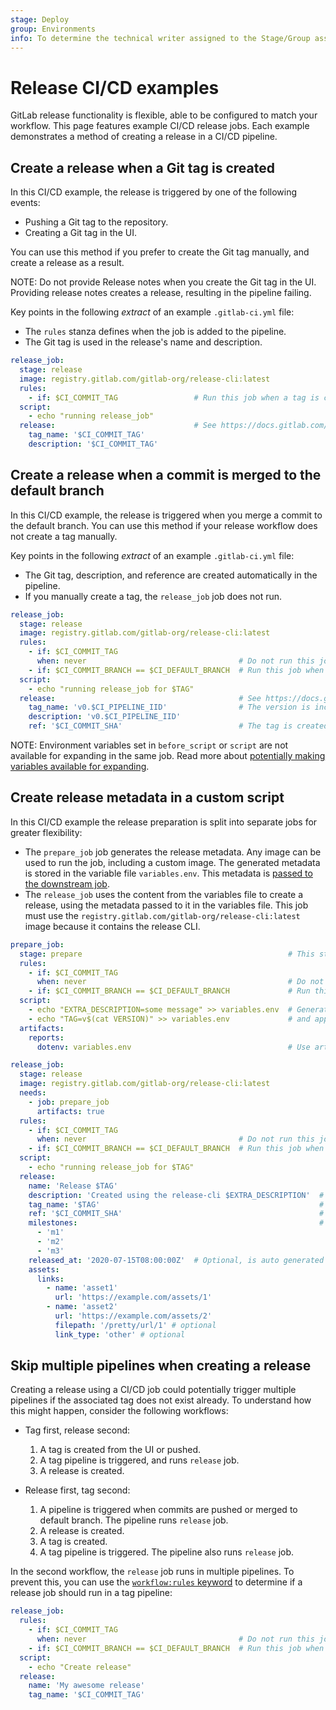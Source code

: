 ```yaml
---
stage: Deploy
group: Environments
info: To determine the technical writer assigned to the Stage/Group associated with this page, see https://handbook.gitlab.com/handbook/product/ux/technical-writing/#assignments
---
```


# Release CI/CD examples

GitLab release functionality is flexible, able to be configured to match your workflow. This page
features example CI/CD release jobs. Each example demonstrates a method of creating a release in a
CI/CD pipeline.

## Create a release when a Git tag is created

In this CI/CD example, the release is triggered by one of the following events:

- Pushing a Git tag to the repository.
- Creating a Git tag in the UI.

You can use this method if you prefer to create the Git tag manually, and create a release as a
result.

NOTE:
Do not provide Release notes when you create the Git tag in the UI. Providing release notes
creates a release, resulting in the pipeline failing.

Key points in the following _extract_ of an example `.gitlab-ci.yml` file:

- The `rules` stanza defines when the job is added to the pipeline.
- The Git tag is used in the release's name and description.

```yaml
release_job:
  stage: release
  image: registry.gitlab.com/gitlab-org/release-cli:latest
  rules:
    - if: $CI_COMMIT_TAG                 # Run this job when a tag is created
  script:
    - echo "running release_job"
  release:                               # See https://docs.gitlab.com/ee/ci/yaml/#release for available properties
    tag_name: '$CI_COMMIT_TAG'
    description: '$CI_COMMIT_TAG'
```

## Create a release when a commit is merged to the default branch

In this CI/CD example, the release is triggered when you merge a commit to the default branch. You
can use this method if your release workflow does not create a tag manually.

Key points in the following _extract_ of an example `.gitlab-ci.yml` file:

- The Git tag, description, and reference are created automatically in the pipeline.
- If you manually create a tag, the `release_job` job does not run.

```yaml
release_job:
  stage: release
  image: registry.gitlab.com/gitlab-org/release-cli:latest
  rules:
    - if: $CI_COMMIT_TAG
      when: never                                  # Do not run this job when a tag is created manually
    - if: $CI_COMMIT_BRANCH == $CI_DEFAULT_BRANCH  # Run this job when commits are pushed or merged to the default branch
  script:
    - echo "running release_job for $TAG"
  release:                                         # See https://docs.gitlab.com/ee/ci/yaml/#release for available properties
    tag_name: 'v0.$CI_PIPELINE_IID'                # The version is incremented per pipeline.
    description: 'v0.$CI_PIPELINE_IID'
    ref: '$CI_COMMIT_SHA'                          # The tag is created from the pipeline SHA.
```

NOTE:
Environment variables set in `before_script` or `script` are not available for expanding
in the same job. Read more about
[potentially making variables available for expanding](https://gitlab.com/gitlab-org/gitlab-runner/-/issues/6400).

## Create release metadata in a custom script

In this CI/CD example the release preparation is split into separate jobs for greater flexibility:

- The `prepare_job` job generates the release metadata. Any image can be used to run the job,
  including a custom image. The generated metadata is stored in the variable file `variables.env`.
  This metadata is [passed to the downstream job](../../../ci/variables/index.md#pass-an-environment-variable-to-another-job).
- The `release_job` uses the content from the variables file to create a release, using the
  metadata passed to it in the variables file. This job must use the
  `registry.gitlab.com/gitlab-org/release-cli:latest` image because it contains the release CLI.

```yaml
prepare_job:
  stage: prepare                                              # This stage must run before the release stage
  rules:
    - if: $CI_COMMIT_TAG
      when: never                                             # Do not run this job when a tag is created manually
    - if: $CI_COMMIT_BRANCH == $CI_DEFAULT_BRANCH             # Run this job when commits are pushed or merged to the default branch
  script:
    - echo "EXTRA_DESCRIPTION=some message" >> variables.env  # Generate the EXTRA_DESCRIPTION and TAG environment variables
    - echo "TAG=v$(cat VERSION)" >> variables.env             # and append to the variables.env file
  artifacts:
    reports:
      dotenv: variables.env                                   # Use artifacts:reports:dotenv to expose the variables to other jobs

release_job:
  stage: release
  image: registry.gitlab.com/gitlab-org/release-cli:latest
  needs:
    - job: prepare_job
      artifacts: true
  rules:
    - if: $CI_COMMIT_TAG
      when: never                                  # Do not run this job when a tag is created manually
    - if: $CI_COMMIT_BRANCH == $CI_DEFAULT_BRANCH  # Run this job when commits are pushed or merged to the default branch
  script:
    - echo "running release_job for $TAG"
  release:
    name: 'Release $TAG'
    description: 'Created using the release-cli $EXTRA_DESCRIPTION'  # $EXTRA_DESCRIPTION and the $TAG
    tag_name: '$TAG'                                                 # variables must be defined elsewhere
    ref: '$CI_COMMIT_SHA'                                            # in the pipeline. For example, in the
    milestones:                                                      # prepare_job
      - 'm1'
      - 'm2'
      - 'm3'
    released_at: '2020-07-15T08:00:00Z'  # Optional, is auto generated if not defined, or can use a variable.
    assets:
      links:
        - name: 'asset1'
          url: 'https://example.com/assets/1'
        - name: 'asset2'
          url: 'https://example.com/assets/2'
          filepath: '/pretty/url/1' # optional
          link_type: 'other' # optional
```

## Skip multiple pipelines when creating a release

Creating a release using a CI/CD job could potentially trigger multiple pipelines if the associated tag does not exist already. To understand how this might happen, consider the following workflows:

- Tag first, release second:

  1. A tag is created from the UI or pushed.
  1. A tag pipeline is triggered, and runs `release` job.
  1. A release is created.

- Release first, tag second:

  1. A pipeline is triggered when commits are pushed or merged to default branch. The pipeline runs `release` job.
  1. A release is created.
  1. A tag is created.
  1. A tag pipeline is triggered. The pipeline also runs `release` job.

In the second workflow, the `release` job runs in multiple pipelines. To prevent this, you can use the [`workflow:rules` keyword](../../../ci/yaml/_index.md#workflowrules) to determine if a release job should run in a tag pipeline:

```yaml
release_job:
  rules:
    - if: $CI_COMMIT_TAG
      when: never                                  # Do not run this job in a tag pipeline
    - if: $CI_COMMIT_BRANCH == $CI_DEFAULT_BRANCH  # Run this job when commits are pushed or merged to the default branch
  script:
    - echo "Create release"
  release:
    name: 'My awesome release'
    tag_name: '$CI_COMMIT_TAG'
```
